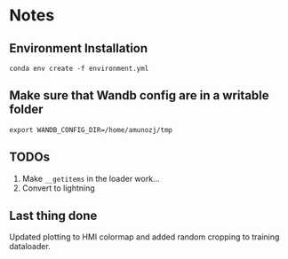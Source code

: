 # Notes

## Environment Installation

`conda env create -f environment.yml`

## Make sure that Wandb config are in a writable folder

`export WANDB_CONFIG_DIR=/home/amunozj/tmp`

## TODOs

1. Make `__getitems` in the loader work...
2. Convert to lightning

## Last thing done

Updated plotting to HMI colormap and added random cropping to training dataloader.